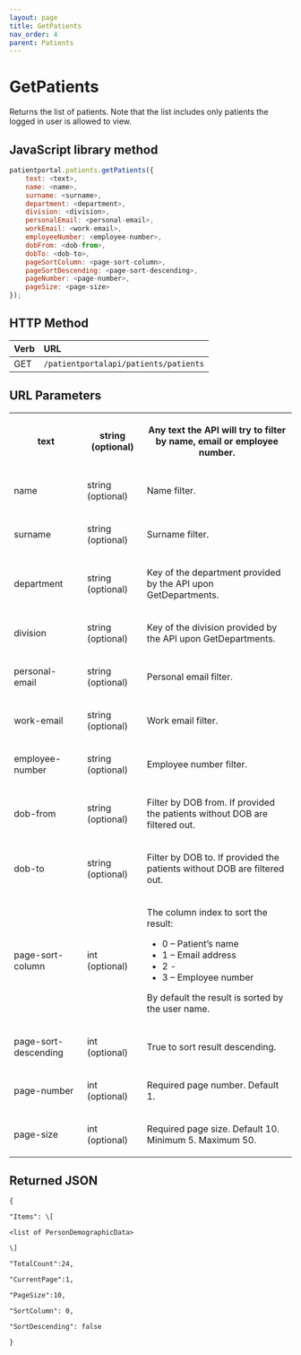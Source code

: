 ```yaml
---
layout: page
title: GetPatients
nav_order: 4
parent: Patients
---
```


# GetPatients

Returns the list of patients. Note that the list includes only patients the logged in user is allowed to view.

## JavaScript library method

```javascript
patientportal.patients.getPatients({
    text: <text>,
    name: <name>,
    surname: <surname>,
    department: <department>,
    division: <division>,
    personalEmail: <personal-email>,
    workEmail: <work-email>,
    employeeNumber: <employee-number>,
    dobFrom: <dob-from>,
    dobTo: <dob-to>,
    pageSortColumn: <page-sort-column>,
    pageSortDescending: <page-sort-descending>,
    pageNumber: <page-number>,
    pageSize: <page-size>
});
```

## HTTP Method

| Verb | URL                                               |
|:-----|:--------------------------------------------------|
| GET | `/patientportalapi/patients/patients` |

## URL Parameters

<table><tbody><tr><th><p>text</p></th><th><p>string (optional)</p></th><th><p>Any text the API will try to filter by name, email or employee number.</p></th></tr><tr><td><p>name</p></td><td><p>string (optional)</p></td><td><p>Name filter.</p></td></tr><tr><td><p>surname</p></td><td><p>string (optional)</p></td><td><p>Surname filter.</p></td></tr><tr><td><p>department</p></td><td><p>string (optional)</p></td><td><p>Key of the department provided by the API upon GetDepartments.</p></td></tr><tr><td><p>division</p></td><td><p>string (optional)</p></td><td><p>Key of the division provided by the API upon GetDepartments.</p></td></tr><tr><td><p>personal-email</p></td><td><p>string (optional)</p></td><td><p>Personal email filter.</p></td></tr><tr><td><p>work-email</p></td><td><p>string (optional)</p></td><td><p>Work email filter.</p></td></tr><tr><td><p>employee-number</p></td><td><p>string (optional)</p></td><td><p>Employee number filter.</p></td></tr><tr><td><p>dob-from</p></td><td><p>string (optional)</p></td><td><p>Filter by DOB from. If provided the patients without DOB are filtered out.</p></td></tr><tr><td><p>dob-to</p></td><td><p>string (optional)</p></td><td><p>Filter by DOB to. If provided the patients without DOB are filtered out.</p></td></tr><tr><td><p>page-sort-column</p></td><td><p>int (optional)</p></td><td><p>The column index to sort the result:</p><ul><li>0 – Patient’s name</li><li>1 – Email address</li><li>2 - <ignored></li><li>3 – Employee number</li></ul><p>By default the result is sorted by the user name.</p></td></tr><tr><td><p>page-sort-descending</p></td><td><p>int (optional)</p></td><td><p>True to sort result descending.</p></td></tr><tr><td><p>page-number</p></td><td><p>int (optional)</p></td><td><p>Required page number. Default 1.</p></td></tr><tr><td><p>page-size</p></td><td><p>int (optional)</p></td><td><p>Required page size. Default 10. Minimum 5. Maximum 50.</p></td></tr></tbody></table>

## Returned JSON

```
{

"Items": \[

<list of PersonDemographicData>

\]

"TotalCount":24,

"CurrentPage":1,

"PageSize":10,

"SortColumn": 0,

"SortDescending": false

}
```

